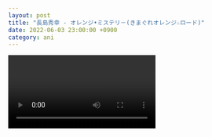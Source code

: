 ```yaml
---
layout: post
title: "長島秀幸 - オレンジ•ミステリ－(きまぐれオレンジ☆ロード)"
date: 2022-06-03 23:00:00 +0900
category: ani
---
```


<div class="video-container">
    <video id="player" class="video-js vjs-default-skin vjs-big-play-centered" data-json="/public/json/ani/長島秀幸 - オレンジ•ミステリ－(きまぐれオレンジ☆ロード).json"></video>
</div>

```
```